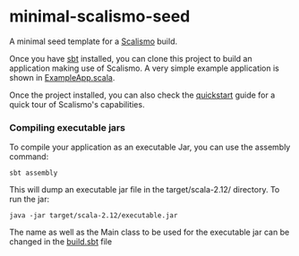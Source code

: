 # minimal-scalismo-seed
A minimal seed template for a [Scalismo](https://github.com/unibas-gravis/scalismo) build.

Once you have [sbt](http://www.scala-sbt.org/release/tutorial/Setup.html) installed, you can clone this project to build an application making use of Scalismo. A very simple example application is shown in [ExampleApp.scala](https://github.com/unibas-gravis/activator-scalismo-seed/blob/master/src/main/scala/com/example/ExampleApp.scala).

Once the project installed, you can also check the [quickstart](https://github.com/unibas-gravis/scalismo/wiki/quickstart) guide for a quick tour of Scalismo's capabilities.

### Compiling executable jars
To compile your application as an executable Jar, you can use the assembly command:
~~~
sbt assembly
~~~
This will dump an executable jar file in the target/scala-2.12/ directory. To run the jar:

~~~
java -jar target/scala-2.12/executable.jar
~~~

The name as well as the Main class to be used for the executable jar can be changed in the [build.sbt](https://github.com/unibas-gravis/minimal-scalismo-seed/blob/master/build.sbt) file
